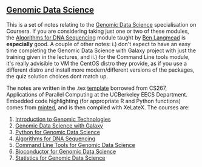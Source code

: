 ## [Genomic Data Science](https://www.coursera.org/specializations/genomic-data-science)

This is a set of notes relating to the [Genomic Data Science](https://www.coursera.org/specializations/genomic-data-science) specialisation on Coursera. If you are considering taking just one or two of these modules, the [Algorithms for DNA Sequencing](https://www.coursera.org/learn/dna-sequencing) module taught by [Ben Langmead](https://github.com/BenLangmead/comp-genomics-class) is **especially** good. A couple of other notes: i.) don't expect to have an easy time completing the Genomic Data Science with Galaxy project with just the training given in the lectures, and ii.) for the Command Line tools module, it's really advisible to VM the CentOS distro they provide, as if you use a different distro and install more modern/different versions of the packages, the quiz solution choices dont match up.

The notes are written in the .tex [template](https://www.cs.cmu.edu/~ggordon/10725-F12/template.tex) borrowed from CS267, Applications of Parallel Computing at the UCBerkeley EECS Department. Embedded code highlighting (for appropriate R and Python functions) comes from [minted](https://github.com/gpoore/minted), and is then compiled with XeLateX. The courses are:

1. [Introduction to Genomic Technologies](https://www.coursera.org/learn/introduction-genomics)
2. [Genomic Data Science with Galaxy](https://www.coursera.org/learn/galaxy-project)
3. [Python for Genomic Data Science](https://www.coursera.org/learn/python-genomics)
4. [Algorithms for DNA Sequencing](https://www.coursera.org/learn/dna-sequencing)
5. [Command Line Tools for Genomic Data Science](https://www.coursera.org/learn/genomic-tools)
6. [Bioconductor for Genomic Data Science](https://www.coursera.org/learn/bioconductor)
7. [Statistics for Genomic Data Science](https://www.coursera.org/learn/statistical-genomics)
